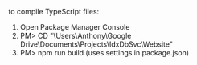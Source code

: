 ﻿to compile TypeScript files:

1) Open Package Manager Console
2) PM> CD "\Users\Anthony\Google Drive\Documents\Projects\IdxDbSvc\Website"
3) PM> npm run build (uses settings in package.json)
